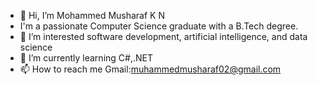 - 👋 Hi, I’m Mohammed Musharaf K N
-  I'm a passionate Computer Science graduate with a B.Tech degree.
- 👀 I’m interested software development, artificial intelligence, and data science
- 🌱 I’m currently learning C#,.NET
- 📫 How to reach me Gmail:muhammedmusharaf02@gmail.com

<!---
Mrf143/Mrf143 is a ✨ special ✨ repository because its `README.md` (this file) appears on your GitHub profile.
You can click the Preview link to take a look at your changes.
--->
